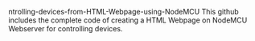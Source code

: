 ntrolling-devices-from-HTML-Webpage-using-NodeMCU
This github includes the complete code of creating a HTML Webpage on NodeMCU Webserver for controlling devices.
